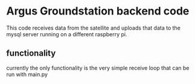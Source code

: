 # Argus Groundstation backend code

This code receives data from the satellite and uploads that data to the mysql server running on a different raspberry pi.

## functionality
currently the only functionality is the very simple receive loop that can be run with main.py
